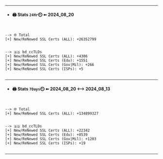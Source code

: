 

---
- #### 🖨️ **Stats** `24Hr`⏲️ ➼ 2024_08_20
```console


--> 🌐 Total
[+] New/ReNewed SSL Certs (ALL): +26352799


--> 🇧🇩 bd_ccTLDs
[+] New/ReNewed SSL Certs (ALL): +4386
[+] New/ReNewed SSL Certs (Edu): +1551
[+] New/ReNewed SSL Certs (Gov|Mil): +266
[+] New/ReNewed SSL Certs (ISPs): +5


```

---
- #### 🖨️ **Stats** `7Days`⏲️ ➼ 2024_08_20 <--> 2024_08_13
```console


--> 🌐 Total
[+] New/ReNewed SSL Certs (ALL): +134899327


--> 🇧🇩 bd_ccTLDs
[+] New/ReNewed SSL Certs (ALL): +22342
[+] New/ReNewed SSL Certs (Edu): +8539
[+] New/ReNewed SSL Certs (Gov|Mil): +1203
[+] New/ReNewed SSL Certs (ISPs): +19


```

---

